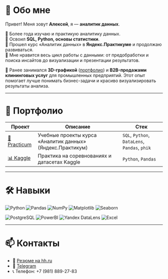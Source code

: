 # 👋 Обо мне  
Привет! Меня зовут **Алексей**, я — **аналитик данных**.  

🔹 Более года изучаю и практикую аналитику данных.  
🔹 Освоил **SQL, Python, основы статистики**.  
🔹 Прошел курс «Аналитик данных» в **Яндекс.Практикуме** и продолжаю развиваться.  
🔹 Мне нравится весь цикл работы с данными: от предобработки и поиска инсайтов до визуализации и презентации результатов.  

📌 Ранее занимался **3D-графикой** ([портфолио](https://www.artstation.com/koznovalexey)) и **B2B-продажами клининговых услуг** для промышленных предприятий. Этот опыт помогает лучше понимать бизнес-задачи и красиво визуализировать результаты анализа.  

---

# 📂 Портфолио  
| Проект | Описание | Стек |
|--------|----------|------|
| [📘 Practicum](https://github.com/AlexeyKoznov/Portfolio/tree/main/Practicum) | Учебные проекты курса «Аналитик данных» (Яндекс.Практикум) | `SQL`, `Python`, `DataLens`, `Pandas`, `phik` |
| [📊 Kaggle](https://github.com/AlexeyKoznov/Portfolio/tree/main/Kaggle) | Практика на соревнованиях и датасетах Kaggle | `Python`, `Pandas` |

---

# 🛠️ Навыки  
![Python](https://img.shields.io/badge/Python-3776AB?style=for-the-badge&logo=python&logoColor=white)
![Pandas](https://img.shields.io/badge/Pandas-150458?style=for-the-badge&logo=pandas&logoColor=white)
![NumPy](https://img.shields.io/badge/Numpy-013243?style=for-the-badge&logo=numpy&logoColor=white)
![Matplotlib](https://img.shields.io/badge/Matplotlib-11557c?style=for-the-badge&logo=plotly&logoColor=white)
![Seaborn](https://img.shields.io/badge/Seaborn-2E5EAA?style=for-the-badge)

![PostgreSQL](https://img.shields.io/badge/PostgreSQL-336791?style=for-the-badge&logo=postgresql&logoColor=white)
![PowerBI](https://img.shields.io/badge/Power%20BI-F2C811?style=for-the-badge&logo=powerbi&logoColor=black)
![Yandex DataLens](https://img.shields.io/badge/DataLens-FF0000?style=for-the-badge&logo=yandex&logoColor=white)
![Excel](https://img.shields.io/badge/Excel-217346?style=for-the-badge&logo=microsoft-excel&logoColor=white)

---

# 📫 Контакты  
- 📄 [Резюме на hh.ru](https://spb.hh.ru/resume/772485ccff0e777b510039ed1f444961734a53)  
- 💬 [Telegram](https://t.me/AlexeyKoznov)  
- 📞 Телефон: +7 (981) 889-27-83  
